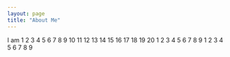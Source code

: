 ```yaml
---
layout: page
title: "About Me"
--- 
```


I am 1
2
3
4
5
6
7
8
9
10
11
12
13
14
15
16
17
18
19
20
1
2
3
4
5
6
7
8
9
1
2
3
4
5
6
7
8
9
